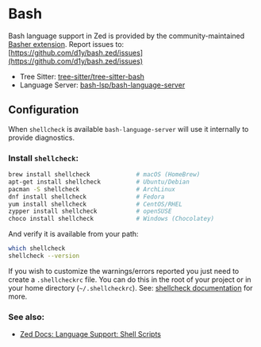 # Bash

Bash language support in Zed is provided by the community-maintained [Basher extension](https://github.com/d1y/bash.zed).
Report issues to: [https://github.com/d1y/bash.zed/issues](https://github.com/d1y/bash.zed/issues)

- Tree Sitter: [tree-sitter/tree-sitter-bash](https://github.com/tree-sitter/tree-sitter-bash)
- Language Server: [bash-lsp/bash-language-server](https://github.com/bash-lsp/bash-language-server)

## Configuration

When `shellcheck` is available `bash-language-server` will use it internally to provide diagnostics.

### Install `shellcheck`:

```sh
brew install shellcheck             # macOS (HomeBrew)
apt-get install shellcheck          # Ubuntu/Debian
pacman -S shellcheck                # ArchLinux
dnf install shellcheck              # Fedora
yum install shellcheck              # CentOS/RHEL
zypper install shellcheck           # openSUSE
choco install shellcheck            # Windows (Chocolatey)
```

And verify it is available from your path:

```sh
which shellcheck
shellcheck --version
```

If you wish to customize the warnings/errors reported you just need to create a `.shellcheckrc` file. You can do this in the root of your project or in your home directory (`~/.shellcheckrc`). See: [shellcheck documentation](https://github.com/koalaman/shellcheck/wiki/Ignore#ignoring-one-or-more-types-of-errors-forever) for more.

### See also:

- [Zed Docs: Language Support: Shell Scripts](./sh.md)
